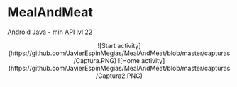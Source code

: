 # MealAndMeat
Android Java - min API lvl 22


<p align="center">
  ![Start activity](https://github.com/JavierEspinMegias/MealAndMeat/blob/master/capturas/Captura.PNG)
  ![Home activity](https://github.com/JavierEspinMegias/MealAndMeat/blob/master/capturas/Captura2.PNG)
</p>
